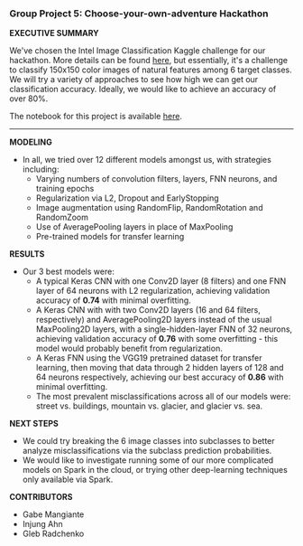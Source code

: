 ### Group Project 5: Choose-your-own-adventure Hackathon

**EXECUTIVE SUMMARY**

We've chosen the Intel Image Classification Kaggle challenge for our hackathon. More details can be found [here](https://www.kaggle.com/datasets/puneet6060/intel-image-classification), but essentially, it's a challenge to classify 150x150 color images of natural features among 6 target classes. We will try a variety of approaches to see how high we can get our classification accuracy. Ideally, we would like to achieve an accuracy of over 80%.

The notebook for this project is available [here](./project-5.ipynb).

---
**MODELING**

- In all, we tried over 12 different models amongst us, with strategies including:
  - Varying numbers of convolution filters, layers, FNN neurons, and training epochs
  - Regularization via L2, Dropout and EarlyStopping
  - Image augmentation using RandomFlip, RandomRotation and RandomZoom
  - Use of AveragePooling layers in place of MaxPooling
  - Pre-trained models for transfer learning

**RESULTS**
- Our 3 best models were:
  - A typical Keras CNN with one Conv2D layer (8 filters) and one FNN layer of 64 neurons with L2 regularization, achieving validation accuracy of **0.74** with minimal overfitting.
  - A Keras CNN with with two Conv2D layers (16 and 64 filters, respectively) and AveragePooling2D layers instead of the usual MaxPooling2D layers, with a single-hidden-layer FNN of 32 neurons, achieving validation accuracy of **0.76** with some overfitting - this model would probably benefit from regularization.
  - A Keras FNN using the VGG19 pretrained dataset for transfer learning, then moving that data through 2 hidden layers of 128 and 64 neurons respectively, achieving our best accuracy of **0.86** with minimal overfitting.
  - The most prevalent misclassifications across all of our models were: street vs. buildings, mountain vs. glacier, and glacier vs. sea.
 
 **NEXT STEPS**
 - We could try breaking the 6 image classes into subclasses to better analyze misclassifications via the subclass prediction probabilities.
 - We would like to investigate running some of our more complicated models on Spark in the cloud, or trying other deep-learning techniques only available via Spark.

**CONTRIBUTORS**
- Gabe Mangiante
- Injung Ahn
- Gleb Radchenko

